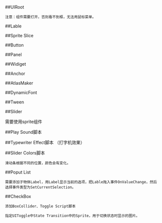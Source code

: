 ##UIRoot

    注意：组件需要打开，否则看不到框，无法用鼠标菜单。

##Lable

##Sprite
    Slice

##Button

##Panel

##Widiget

##Anchor

##AtlasMaker

##DynamicFont

##Tween

##Slider

   需要使用sprite组件

##Play Sound脚本

##Typewriter Effect脚本 （打字机效果）

##Slider Colors脚本

    滑动条根据不同的位置，颜色会有变化。

##Poput List

    需要添加子物体Label，用Label显示当前的选项，把Lable拖入事件OnValueChange，然后选择事件类型为SetCurrentSelection。
    
##CheckBox

    添加BoxCollider、Toggle Script脚本
    
    指定UIToggle中State Transition中的Sprite，用于切换状态时显示的图片。




